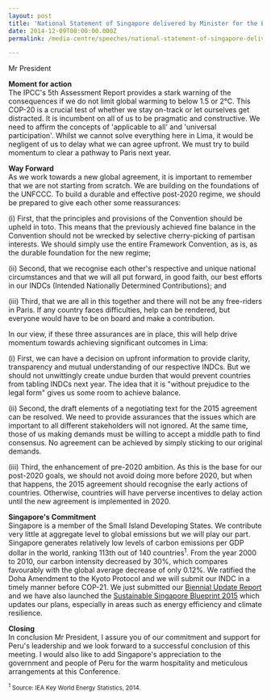 ```yaml
---
layout: post
title: 'National Statement of Singapore delivered by Minister for the Environment and Water Resources, Dr Vivian Balakrishnan, at the UNFCCC COP-20 High Level Segment, 9 December 2014, Lima, Peru'
date: 2014-12-09T00:00:00.000Z
permalink: /media-centre/speeches/national-statement-of-singapore-delivered-by-minister-for-the-environment-and-water-resources-dr-vivian-balakrishnan-at-the-unfccc-cop-20-high-level-segment-9-december-2014-lima-peru/

---
```



Mr President 

**Moment for action**   
The IPCC's 5th Assessment Report provides a stark warning of the consequences if we do not limit global warming to below 1.5 or 2°C. This COP-20 is a crucial test of whether we stay on-track or let ourselves get distracted. It is incumbent on all of us to be pragmatic and constructive. We need to affirm the concepts of 'applicable to all' and 'universal participation'. Whilst we cannot solve everything here in Lima, it would be negligent of us to delay what we can agree upfront. We must try to build momentum to clear a pathway to Paris next year. 

**Way Forward**   
As we work towards a new global agreement, it is important to remember that we are not starting from scratch. We are building on the foundations of the UNFCCC. To build a durable and effective post-2020 regime, we should be prepared to give each other some reassurances: 

(i) First, that the principles and provisions of the Convention should be upheld in toto. This means that the previously achieved fine balance in the Convention should not be wrecked by selective cherry-picking of partisan interests. We should simply use the entire Framework Convention, as is, as the durable foundation for the new regime; 

(ii) Second, that we recognise each other's respective and unique national circumstances and that we will all put forward, in good faith, our best efforts in our INDCs (Intended Nationally Determined Contributions); and 

(iii) Third, that we are all in this together and there will not be any free-riders in Paris. If any country faces difficulties, help can be rendered, but everyone would have to be on board and make a contribution. 

In our view, if these three assurances are in place, this will help drive momentum towards achieving significant outcomes in Lima: 

(i) First, we can have a decision on upfront information to provide clarity, transparency and mutual understanding of our respective INDCs. But we should not unwittingly create undue burden that would prevent countries from tabling INDCs next year. The idea that it is "without prejudice to the legal form" gives us some room to achieve balance. 

(ii) Second, the draft elements of a negotiating text for the 2015 agreement can be resolved. We need to provide assurances that the issues which are important to all different stakeholders will not ignored. At the same time, those of us making demands must be willing to accept a middle path to find consensus. No agreement can be achieved by simply sticking to our original demands. 

(iii) Third, the enhancement of pre-2020 ambition. As this is the base for our post-2020 goals, we should not avoid doing more before 2020, but when that happens, the 2015 agreement should recognise the early actions of countries. Otherwise, countries will have perverse incentives to delay action until the new agreement is implemented in 2020. 

**Singapore's Commitment**   
Singapore is a member of the Small Island Developing States. We contribute very little at aggregate level to global emissions but we will play our part. Singapore generates relatively low levels of carbon emissions per GDP dollar in the world, ranking 113th out of 140 countries<sup>1</sup>. From the year 2000 to 2010, our carbon intensity decreased by 30%, which compares favourably with the global average decrease of only 0.12%. We ratified the Doha Amendment to the Kyoto Protocol and we will submit our INDC in a timely manner before COP-21. We just submitted our [Biennial Update Report](https://github.com/isomerpages/isomerpages-stratgroup/raw/master/images/Speeches/ncbur2014_1.pdf) and we have also launched the [Sustainable Singapore Blueprint 2015](https://github.com/isomerpages/isomerpages-stratgroup/raw/master/images/Speeches/ssb_2015.pdf) which updates our plans, especially in areas such as energy efficiency and climate resilience. 

**Closing**   
In conclusion Mr President, I assure you of our commitment and support for Peru's leadership and we look forward to a successful conclusion of this meeting. I would also like to add Singapore's appreciation to the government and people of Peru for the warm hospitality and meticulous arrangements at this Conference. 

<sub><sup>1</sup> Source: IEA Key World Energy Statistics, 2014. </sub>


